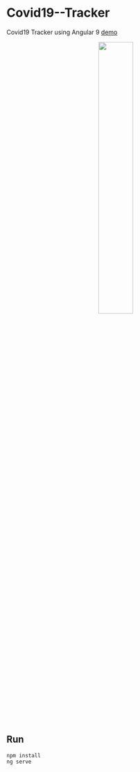 # Covid19--Tracker

Covid19 Tracker using Angular 9 [demo](https://covid19angularharshit27.netlify.app/)

<p align="center">
  <img src="screenshot1.gif" width="40%"/>
</p>

## Run

```
npm install
ng serve
